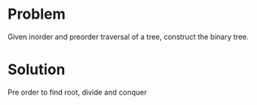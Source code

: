 Problem
===
Given inorder and preorder traversal of a tree, construct the binary tree.

Solution
===
Pre order to find root, divide and conquer
